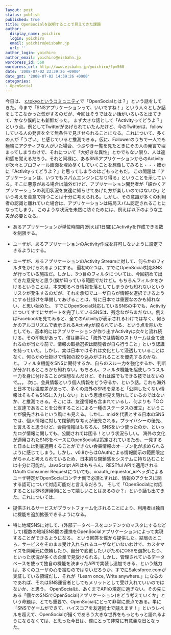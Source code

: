 ```yaml
---
layout: post
status: publish
published: true
title: OpenSocialを説明することで見えてきた課題
author:
  display_name: yoichiro
  login: yoichiro
  email: yoichiro@eisbahn.jp
  url: ''
author_login: yoichiro
author_email: yoichiro@eisbahn.jp
wordpress_id: 560
wordpress_url: http://www.eisbahn.jp/yoichiro/?p=560
date: '2008-07-02 23:39:26 +0900'
date_gmt: '2008-07-02 14:39:26 +0900'
categories:
- OpenSocial
---
```


今日は、
[x.tokyoというコミュニティ](http://groups.google.co.jp/group/x_tokyo)で「OpenSocialとは？」という話をしてきた。今まで「SNSアプリケーションって、いいですね！」という人々としか話をしてこなかった気がするのだが、今回はそうではない話がいろいろと出てきて、かなり僕的にも新鮮だった。
まず大きな話として「Activityってどうよ？」という点。例としてTwitterがあげられていたんだけど、今のTwitterは、followしている人の発言を全て無条件で見させられることになる。これについて、多くの人が「うざい」と感じていると推測できる。仮に、Followerのうちで一人でも極端にアクティブな人がいた場合、つぶやき一覧を見たときにその人の発言で埋まってしまうわけで、それについて「大好きな異性」とかでもない限り、人は違和感を覚えるだろう。それと同様に、あるSNSアプリケーションからのActivityが次々とプロフィール画面を埋め尽くしていくことを想像してみると・・・確かに「Activityってどうよ？」と思ってしまうのはごもっともだ。
この問題は「アプリケーションは、いつでもスパムエンジンになり得る」ということを示している。そこに悪意がある場合は論外だけど、アプリケーション開発者が「細かくアプリケーションの利用状況を友達に知らせてあげた方が楽しいのではないか」という考えを善意で持つことは十分に考えられる。しかし、その意識が多くの利用者の認識と離れていた場合は、アプリケーションは結局スパム認定されることになってしまう。
このような状況を未然に防ぐためには、例えば以下のような工夫が必要となる。

* あるアプリケーションが単位時間内(例えば1日間)にActivityを作成できる数を制限する。

* ユーザが、あるアプリケーションのActivity作成を許可しないように設定できるようにする。

* ユーザが、あるアプリケーションのActivity Streamに対して、何らかのフィルタをかけられるようにする。
最初の2つは、すでにOpenSocial対応SNSが行っている施策だ。しかし、3つ目のフィルタについては、今回初めて出てきた意見だと思う(僕が知っている範囲でだけど)。もちろんフィルタをかけるということは、本来知るべき情報を落としてしまうかも知れないというリスクが発生するのだが、それを承知でユーザ自らが情報を選択できるようにする仕掛けを準備してあげることは、特に日本では重要なのかも知れない、と思い始めた。
すでにOpenSocial対応しているSNSの中でも、Activityについてすでにサポートを完了しているSNSは、残念ながらまだない。例えばFacebookを見てみると、全てのActivityが表示されるわけではなく、何らかのアルゴリズムで表示されるActivityが絞られている、という点を除いたとしても、基本的にはアプリケーションが作り出すActivityは次々と流れ続ける。その印象があって、僕は勝手に「海外では情報のストリームは全て流れるのが当たり前で、情報の取捨選択は閲覧者が自ら行うこと」という認識を持っていた。しかし、実は日本ではそれは文化として浸透していることはなく、何らかの仕掛けで情報の絞り込みがされることを優先するのかな、と。
フィルタ機能をSNSに期待するか、自らのスルー力を強化するか、判断が分かれるところかも知れない。もちろん、フィルタ機能を駆使しつつスルー力を身に付けることが理想なんだけど、それは誰でもできる技ではないので。。。
次に、会員情報という個人情報をどう守るか、という話。これも海外と日本では温度差があって、多くの海外のSNSを見ると「公開したくない情報はそもそもSNSに入力しない」という思想が見え隠れしているのではないか、と推測できる。そこには、友達情報も含まれているし、何よりも「○○と友達であることを公表することによる一種のステータスの確立」ということが優先されるという風にも見える。しかし、mixiを代表とする日本のSNSでは、個人情報に対して閉鎖的な考えが優先される。プライバシーの優先、と言えると思うけど、会員情報はもちろん、SNSをいつ使ったのか、といったログ情報に関しても、公開されては困る！という状況らしい。
海外の文化が適用されたSNSをベースにOpenSocialは策定されているため、一見すると日本には到底適用することができない会員情報のオープン化が求められるように感じてしまう。しかし、v0.8からはOAuthによる情報開示の範囲限定がちゃんと考えられているため、日本的な閉鎖感をシステムに持ち込むことは十分に可能だ。JavaScript APIはもちろん、RESTful APIで適用されるOAuth Consumer Requestについても、xoauth_requestor_idヘッダによるユーザ特定がOpenSocialコンテナ側で必須とすれば、情報のアクセスに関する認可について対応可能だと言えるだろう。
そして「OpenSocialに対応することはSNS運用側にとって嬉しいことはあるのか？」という話も出てきた。これについては、

* 提供されるサービスがプラットフォーム化されることにより、利用者は独自に機能を追加拡張できるようになる。

* 特に地域SNSに対して、(外部データベースをコンテンツのマスタにするなどして)複数の地域SNS間の連携をOpenSocialアプリケーションによって実現することができるようになる。
という回答を僕から提供した。結局のところ、サービスをそのまま受け入れられるユーザなどいないわけで、カスタマイズを開発元に依頼したり、自分で変更したいがためにOSSを選択したり、といった状況が多くの企業で見受けられる。しかし、管理されているデータベースを使って独自の機能を決まったAPIで実装し追加できる、という魅力は、多くのユーザの心を掴むのではないだろうか。すでにSalesforce.comが実証している領域だし、それが「Learn once, Write anywhere.」になるのであれば、それはSNS運営者としてもメリットとして受け入れていいのではないか、と思う。
OpenSocialは、あくまでAPIの規定に過ぎない。その先にある「個々のSNSでOpenSocial(アプリケーション)をどう考えていくか」という命題は、とても重要で、OpenSocialにとって非常に原点である。単に「SNSでゲームができて、ハイスコアを友達同士で競えます！」というレベルを超えて、OpenSocialが描くであろう大きな世界をもっともっと語れるようにならなくては、と思った今日は、僕にとって非常に有意義な日となった。
